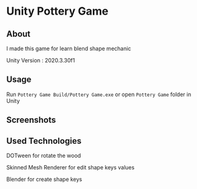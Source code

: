 # Unity Pottery Game
## About
I made this game for learn blend shape mechanic

Unity Version : 2020.3.30f1
## Usage
Run ```Pottery Game Build/Pottery Game.exe``` or open ```Pottery Game``` folder in Unity
## Screenshots
## Used Technologies
DOTween for rotate the wood

Skinned Mesh Renderer for edit shape keys values

Blender for create shape keys